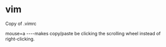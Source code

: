 # vim
Copy of .vimrc

mouse=a
----makes copy/paste be clicking the scrolling wheel instead of right-clicking.
